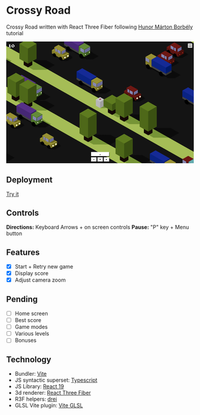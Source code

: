 # Crossy Road

Crossy Road written with React Three Fiber following [Hunor Márton Borbély](https://javascriptgametutorials.com/tutorials/react-three-fiber/crossy-road) tutorial

<img src="public/capture.png" alt="Crossy Road screen capture" >

## Deployment

[Try it](https://mathieu-superpose.github.io/crossy-road/)

## Controls

**Directions:** Keyboard Arrows + on screen controls
**Pause:** "P" key + Menu button

## Features

- [x] Start + Retry new game
- [x] Display score
- [x] Adjust camera zoom

## Pending

- [ ] Home screen
- [ ] Best score
- [ ] Game modes
- [ ] Various levels
- [ ] Bonuses

## Technology

- Bundler: [Vite](https://vite.dev/)
- JS syntactic superset: [Typescript](https://www.typescriptlang.org/)
- JS Library: [React 19](https://react.dev/)
- 3d renderer: [React Three Fiber](https://r3f.docs.pmnd.rs/)
- R3F helpers: [drei](https://github.com/pmndrs/drei)
- GLSL Vite plugin: [Vite GLSL](https://www.npmjs.com/package/vite-plugin-glsl)
